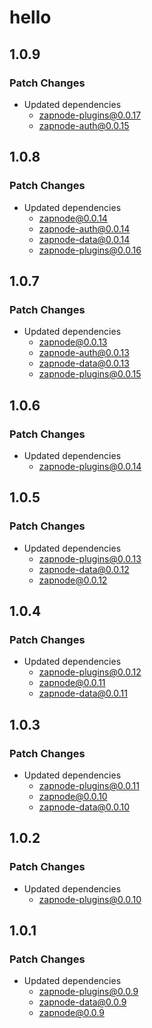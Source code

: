 # hello

## 1.0.9

### Patch Changes

- Updated dependencies
  - zapnode-plugins@0.0.17
  - zapnode-auth@0.0.15

## 1.0.8

### Patch Changes

- Updated dependencies
  - zapnode@0.0.14
  - zapnode-auth@0.0.14
  - zapnode-data@0.0.14
  - zapnode-plugins@0.0.16

## 1.0.7

### Patch Changes

- Updated dependencies
  - zapnode@0.0.13
  - zapnode-auth@0.0.13
  - zapnode-data@0.0.13
  - zapnode-plugins@0.0.15

## 1.0.6

### Patch Changes

- Updated dependencies
  - zapnode-plugins@0.0.14

## 1.0.5

### Patch Changes

- Updated dependencies
  - zapnode-plugins@0.0.13
  - zapnode-data@0.0.12
  - zapnode@0.0.12

## 1.0.4

### Patch Changes

- Updated dependencies
  - zapnode-plugins@0.0.12
  - zapnode@0.0.11
  - zapnode-data@0.0.11

## 1.0.3

### Patch Changes

- Updated dependencies
  - zapnode-plugins@0.0.11
  - zapnode@0.0.10
  - zapnode-data@0.0.10

## 1.0.2

### Patch Changes

- Updated dependencies
  - zapnode-plugins@0.0.10

## 1.0.1

### Patch Changes

- Updated dependencies
  - zapnode-plugins@0.0.9
  - zapnode-data@0.0.9
  - zapnode@0.0.9
